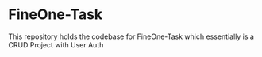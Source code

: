 # FineOne-Task
This repository holds the codebase for FineOne-Task which essentially is a CRUD Project with User Auth
